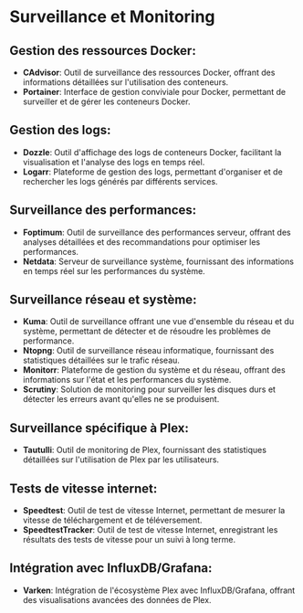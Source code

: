 # Surveillance et Monitoring

## Gestion des ressources Docker:

- **CAdvisor**: Outil de surveillance des ressources Docker, offrant des informations détaillées sur l'utilisation des conteneurs.
- **Portainer**: Interface de gestion conviviale pour Docker, permettant de surveiller et de gérer les conteneurs Docker.

## Gestion des logs:

- **Dozzle**: Outil d'affichage des logs de conteneurs Docker, facilitant la visualisation et l'analyse des logs en temps réel.
- **Logarr**: Plateforme de gestion des logs, permettant d'organiser et de rechercher les logs générés par différents services.

## Surveillance des performances:

- **Foptimum**: Outil de surveillance des performances serveur, offrant des analyses détaillées et des recommandations pour optimiser les performances.
- **Netdata**: Serveur de surveillance système, fournissant des informations en temps réel sur les performances du système.

## Surveillance réseau et système:

- **Kuma**: Outil de surveillance offrant une vue d'ensemble du réseau et du système, permettant de détecter et de résoudre les problèmes de performance.
- **Ntopng**: Outil de surveillance réseau informatique, fournissant des statistiques détaillées sur le trafic réseau.
- **Monitorr**: Plateforme de gestion du système et du réseau, offrant des informations sur l'état et les performances du système.
- **Scrutiny**: Solution de monitoring pour surveiller les disques durs et détecter les erreurs avant qu'elles ne se produisent.

## Surveillance spécifique à Plex:

- **Tautulli**: Outil de monitoring de Plex, fournissant des statistiques détaillées sur l'utilisation de Plex par les utilisateurs.

## Tests de vitesse internet:

- **Speedtest**: Outil de test de vitesse Internet, permettant de mesurer la vitesse de téléchargement et de téléversement.
- **SpeedtestTracker**: Outil de test de vitesse Internet, enregistrant les résultats des tests de vitesse pour un suivi à long terme.

## Intégration avec InfluxDB/Grafana:

- **Varken**: Intégration de l'écosystème Plex avec InfluxDB/Grafana, offrant des visualisations avancées des données de Plex.
